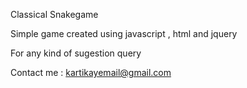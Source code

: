 Classical Snakegame 

Simple game created using javascript , html and jquery

For any kind of sugestion query 

Contact me : kartikayemail@gmail.com
